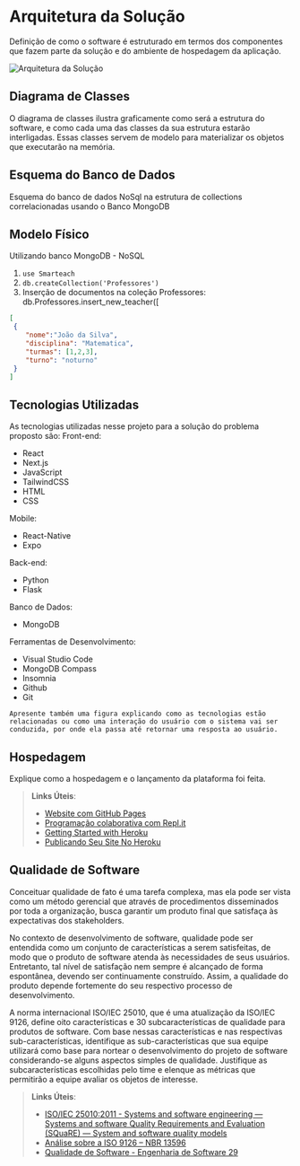 # Arquitetura da Solução

Definição de como o software é estruturado em termos dos componentes que fazem parte da solução e do ambiente de hospedagem da aplicação.

![Arquitetura da Solução](https://github.com/ICEI-PUC-Minas-PMV-ADS/pmv-ads-2024-1-e4-proj-dad-t3-Smarteach/assets/63524496/816a099e-a958-4220-8aed-03b91ed814ed)


## Diagrama de Classes

O diagrama de classes ilustra graficamente como será a estrutura do software, e como cada uma das classes da sua estrutura estarão interligadas. Essas classes servem de modelo para materializar os objetos que executarão na memória.

## Esquema do Banco de Dados

Esquema do banco de dados NoSql na estrutura de collections correlacionadas usando o Banco MongoDB

## Modelo Físico

Utilizando banco MongoDB - NoSQL
 1. `use Smarteach`
 2. `db.createCollection('Professores')`
 3. Inserção de documentos na coleção Professores:
db.Professores.insert_new_teacher([
```json
[
 {
 	"nome":"João da Silva",
 	"disciplina": "Matematica",
 	"turmas": [1,2,3],
 	"turno": "noturno"
 }
]
```

## Tecnologias Utilizadas

As tecnologias utilizadas nesse projeto para a solução do problema proposto são:
Front-end:
  - React
  - Next.js
  - JavaScript
  - TailwindCSS
  - HTML
  - CSS
    
Mobile:

  - React-Native
  - Expo
    
Back-end:

  - Python
  - Flask
    
Banco de Dados:

  - MongoDB
    
Ferramentas de Desenvolvimento:

  - Visual Studio Code
  - MongoDB Compass
  - Insomnia
  - Github
  - Git

`Apresente também uma figura explicando como as tecnologias estão relacionadas ou como uma interação do usuário com o sistema vai ser conduzida, por onde ela passa até retornar uma resposta ao usuário.`

## Hospedagem

Explique como a hospedagem e o lançamento da plataforma foi feita.

> **Links Úteis**:
>
> - [Website com GitHub Pages](https://pages.github.com/)
> - [Programação colaborativa com Repl.it](https://repl.it/)
> - [Getting Started with Heroku](https://devcenter.heroku.com/start)
> - [Publicando Seu Site No Heroku](http://pythonclub.com.br/publicando-seu-hello-world-no-heroku.html)

## Qualidade de Software

Conceituar qualidade de fato é uma tarefa complexa, mas ela pode ser vista como um método gerencial que através de procedimentos disseminados por toda a organização, busca garantir um produto final que satisfaça às expectativas dos stakeholders.

No contexto de desenvolvimento de software, qualidade pode ser entendida como um conjunto de características a serem satisfeitas, de modo que o produto de software atenda às necessidades de seus usuários. Entretanto, tal nível de satisfação nem sempre é alcançado de forma espontânea, devendo ser continuamente construído. Assim, a qualidade do produto depende fortemente do seu respectivo processo de desenvolvimento.

A norma internacional ISO/IEC 25010, que é uma atualização da ISO/IEC 9126, define oito características e 30 subcaracterísticas de qualidade para produtos de software.
Com base nessas características e nas respectivas sub-características, identifique as sub-características que sua equipe utilizará como base para nortear o desenvolvimento do projeto de software considerando-se alguns aspectos simples de qualidade. Justifique as subcaracterísticas escolhidas pelo time e elenque as métricas que permitirão a equipe avaliar os objetos de interesse.

> **Links Úteis**:
>
> - [ISO/IEC 25010:2011 - Systems and software engineering — Systems and software Quality Requirements and Evaluation (SQuaRE) — System and software quality models](https://www.iso.org/standard/35733.html/)
> - [Análise sobre a ISO 9126 – NBR 13596](https://www.tiespecialistas.com.br/analise-sobre-iso-9126-nbr-13596/)
> - [Qualidade de Software - Engenharia de Software 29](https://www.devmedia.com.br/qualidade-de-software-engenharia-de-software-29/18209/)



